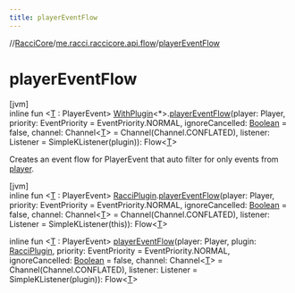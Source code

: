 ```yaml
---
title: playerEventFlow
---
```

//[RacciCore](../../index.html)/[me.racci.raccicore.api.flow](index.html)/[playerEventFlow](player-event-flow.html)



# playerEventFlow



[jvm]\
inline fun &lt;[T](player-event-flow.html) : PlayerEvent&gt; [WithPlugin](../me.racci.raccicore.api.extensions/-with-plugin/index.html)&lt;*&gt;.[playerEventFlow](player-event-flow.html)(player: Player, priority: EventPriority = EventPriority.NORMAL, ignoreCancelled: [Boolean](https://kotlinlang.org/api/latest/jvm/stdlib/kotlin/-boolean/index.html) = false, channel: Channel&lt;[T](player-event-flow.html)&gt; = Channel(Channel.CONFLATED), listener: Listener = SimpleKListener(plugin)): Flow&lt;[T](player-event-flow.html)&gt;



Creates an event flow for PlayerEvent that auto filter for only events from [player](player-event-flow.html).





[jvm]\
inline fun &lt;[T](player-event-flow.html) : PlayerEvent&gt; [RacciPlugin](../me.racci.raccicore.api.plugin/-racci-plugin/index.html).[playerEventFlow](player-event-flow.html)(player: Player, priority: EventPriority = EventPriority.NORMAL, ignoreCancelled: [Boolean](https://kotlinlang.org/api/latest/jvm/stdlib/kotlin/-boolean/index.html) = false, channel: Channel&lt;[T](player-event-flow.html)&gt; = Channel(Channel.CONFLATED), listener: Listener = SimpleKListener(this)): Flow&lt;[T](player-event-flow.html)&gt;

inline fun &lt;[T](player-event-flow.html) : PlayerEvent&gt; [playerEventFlow](player-event-flow.html)(player: Player, plugin: [RacciPlugin](../me.racci.raccicore.api.plugin/-racci-plugin/index.html), priority: EventPriority = EventPriority.NORMAL, ignoreCancelled: [Boolean](https://kotlinlang.org/api/latest/jvm/stdlib/kotlin/-boolean/index.html) = false, channel: Channel&lt;[T](player-event-flow.html)&gt; = Channel(Channel.CONFLATED), listener: Listener = SimpleKListener(plugin)): Flow&lt;[T](player-event-flow.html)&gt;




